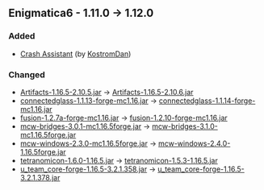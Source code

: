 ## Enigmatica6 - 1.11.0 -> 1.12.0

### Added

  * [Crash Assistant](https://www.curseforge.com/minecraft/mc-mods/crash-assistant) (by [KostromDan](https://www.curseforge.com/members/KostromDan/projects))

### Changed

  * [Artifacts-1.16.5-2.10.5.jar](https://www.curseforge.com/minecraft/mc-mods/artifacts/files/3665636) -> [Artifacts-1.16.5-2.10.6.jar](https://www.curseforge.com/minecraft/mc-mods/artifacts/files/6525746)
  * [connectedglass-1.1.13-forge-mc1.16.jar](https://www.curseforge.com/minecraft/mc-mods/connected-glass/files/6396946) -> [connectedglass-1.1.14-forge-mc1.16.jar](https://www.curseforge.com/minecraft/mc-mods/connected-glass/files/6811772)
  * [fusion-1.2.7a-forge-mc1.16.jar](https://www.curseforge.com/minecraft/mc-mods/fusion-connected-textures/files/6451492) -> [fusion-1.2.10-forge-mc1.16.jar](https://www.curseforge.com/minecraft/mc-mods/fusion-connected-textures/files/6826816)
  * [mcw-bridges-3.0.1-mc1.16.5forge.jar](https://www.curseforge.com/minecraft/mc-mods/macaws-bridges/files/5465206) -> [mcw-bridges-3.1.0-mc1.16.5forge.jar](https://www.curseforge.com/minecraft/mc-mods/macaws-bridges/files/6528738)
  * [mcw-windows-2.3.0-mc1.16.5forge.jar](https://www.curseforge.com/minecraft/mc-mods/macaws-windows/files/5589351) -> [mcw-windows-2.4.0-1.16.5forge.jar](https://www.curseforge.com/minecraft/mc-mods/macaws-windows/files/6732732)
  * [tetranomicon-1.6.0-1.16.5.jar](https://www.curseforge.com/minecraft/mc-mods/tetranomicon/files/6284119) -> [tetranomicon-1.5.3-1.16.5.jar](https://www.curseforge.com/minecraft/mc-mods/tetranomicon/files/5097650)
  * [u_team_core-forge-1.16.5-3.2.1.358.jar](https://www.curseforge.com/minecraft/mc-mods/u-team-core/files/6392376) -> [u_team_core-forge-1.16.5-3.2.1.378.jar](https://www.curseforge.com/minecraft/mc-mods/u-team-core/files/6548201)

